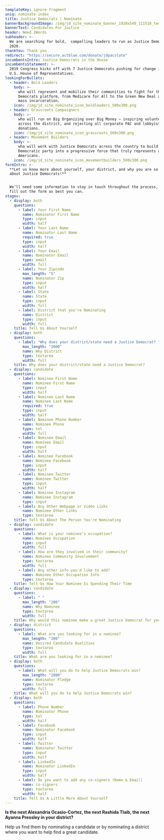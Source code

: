 ```yaml
---
templateKey: ignore-fragment
uniq: nominate-index
title: Justice Democrats | Nominate
bannerBackgroundImage: /img/jd_site_nominate_banner_1920x540_111518_temp.png
bannerText: Candidates For Justice
header: Need 2Words
subheader: >-
  We are searching for bold,  compelling leaders to run as Justice Democrats in
  2020.
thankYou: Thank you
redirect: "https://secure.actblue.com/donate/jdpacslate"
incumbentsIntro: Justice Democrats in the House
incumbentsStatement: >-
  2019 Congress kicks off with 7 Justice Democrats pushing for change in the
  U.S. House of Representatives.
lookingForBullets:
  - header: Bold Leaders
    body: >-
      who will represent and mobilize their communities to fight for the Justice
      Democrats platform, from Medicare for All to the Green New Deal and ending
      mass incarceration.
    icon: /img/jd_site_nominate_icon_boldleaders_500x300.png
  - header: Grassroots Campaigners
    body: >-
      who will run on Big Organizing over Big Money — inspiring volunteers
      across the district, and rejecting all corporate PAC and lobbyist
      donations.
    icon: /img/jd_site_nominate_icon_grassroots_500x300.png
  - header: Movement Builders
    body: >-
      who will work with Justice Democrats across the country to build the
      Democratic party into a progressive force that truly represents all
      Americans.
    icon: /img/jd_site_noninate_icon_movementbuilders_500x300.png
formIntro: >-
  **Let us know more about yourself, your district, and why you are so excited
  about Justice Democrats!**


  We’ll need some information to stay in touch throughout the process, please
  fill out the form as best you can.
stages:
  - display: both
    questions:
      - label: Your First Name
        name: Nominator First Name
        type: input
        width: half
      - label: Your Last Name
        name: Nominator Last Name
        required: true
        type: input
        width: half
      - label: Your Email
        name: Nominator Email
        type: email
        width: full
      - label: Your Zipcode
        max_length: "5"
        name: Nominator Zip
        type: input
        width: half
      - label: State
        name: State
        type: input
        width: full
      - label: District that you're Nominating
        name: District
        type: input
        width: full
    title: Tell Us About Yourself
  - display: both
    questions:
      - label: "Why does your district/state need a Justice Democrat? "
        max_length: "2000"
        name: Why District
        type: textarea
        width: full
    title: Why does your district/state need a Justice Democrat?
  - display: candidate
    questions:
      - label: Nominee First Name
        name: Nominee First Name
        type: input
        width: half
      - label: Nominee Last Name
        name: Nominee Last Name
        required: true
        type: input
        width: half
      - label: Nominee Phone Number
        name: Nominee Phone
        type: tel
        width: full
      - label: Nominee Email
        name: Nominee Email
        type: input
        width: half
      - label: Nominee Facebook
        name: Nominee Facebook
        type: input
        width: half
      - label: Nominee Twitter
        name: Nominee Twitter
        type: input
        width: half
      - label: Nominee Instagram
        name: Nominee Instagram
        type: input
      - label: Any Other Webpage or Video Links
        name: Nominee Other Links
        type: textarea
    title: Tell Us About The Person You're Nominating
  - display: candidate
    questions:
      - label: What is your nominee's occupation?
        name: Nominee Occupation
        type: input
        width: full
      - label: How are they involved in their community?
        name: Nominee Community Involvement
        type: textarea
        width: full
      - label: Any other info you'd like to add?
        name: Nominee Other Occupation Info
        type: textarea
    title: Tell Us How Your Nominee Is Spending Their Time
  - display: candidate
    questions:
      - label: " "
        max_length: "200"
        name: Why Nominee
        type: textarea
        width: full
    title: Why would this nominee make a great Justice Democrat for your district?
  - display: district
    questions:
      - label: What are you looking for in a nominee?
        max_length: "200"
        name: Desired Candidate Qualities
        type: textarea
        width: full
    title: What are you looking for in a nominee?
  - display: both
    questions:
      - label: What will you do to help Justice Democrats win?
        max_length: "2000"
        name: Nominator Pledge
        type: textarea
        width: full
    title: What will you do to help Justice Democrats win?
  - display: both
    questions:
      - label: Phone Number
        name: Nominator Phone
        type: tel
        width: half
      - label: Facebook
        name: Nominator Facebook
        type: input
        width: half
      - label: Twitter
        name: Nominator Twitter
        type: input
        width: half
      - label: LinkedIn
        name: Nominator LinkedIn
        type: input
        width: half
      - label: Do you want to add any co-signers (Name & Email)
        name: co-signers
        type: textarea
        width: half
    title: Tell Us A Little More About Yourself
---
```


**Is the next Alexandria Ocasio-Cortez, the next Rashida Tlaib, the next Ayanna Pressley in your district?**

Help us find them by nominating a candidate or by nominating a district where you want to help find a great candidate.
